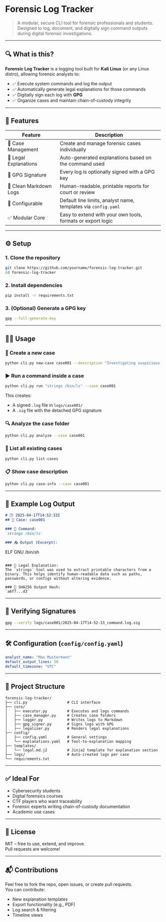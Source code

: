 # Forensic Log Tracker

> A modular, secure CLI tool for forensic professionals and students. Designed to log, document, and digitally sign command outputs during digital forensic investigations.

---

## 🔍 What is this?

**Forensic Log Tracker** is a logging tool built for **Kali Linux** (or any Linux distro), allowing forensic analysts to:
- ✅ Execute system commands and log the output
- ✅ Automatically generate legal explanations for those commands
- ✅ Digitally sign each log with **GPG**
- ✅ Organize cases and maintain chain-of-custody integrity

---

## 🚀 Features

| Feature                        | Description                                                  |
|-------------------------------|--------------------------------------------------------------|
| 🧪 Case Management            | Create and manage forensic cases individually                |
| 🧾 Legal Explanations         | Auto-generated explanations based on the command used        |
| 🔐 GPG Signature              | Every log is optionally signed with a GPG key                |
| 📄 Clean Markdown Logs       | Human-readable, printable reports for court or review        |
| 🧠 Configurable               | Default line limits, analyst name, templates via `config.yaml` |
| ✅ Modular Core              | Easy to extend with your own tools, formats or export logic |

---

## ⚙️ Setup

### 1. Clone the repository

```bash
git clone https://github.com/yourname/forensic-log-tracker.git
cd forensic-log-tracker
```

### 2. Install dependencies

```bash
pip install -r requirements.txt
```

### 3. (Optional) Generate a GPG key

```bash
gpg --full-generate-key
```

---

## 🧑‍💻 Usage

### 📁 Create a new case

```bash
python cli.py new-case case001 --description "Investigating suspicious USB stick"
```

### ▶️ Run a command inside a case

```bash
python cli.py run "strings /bin/ls" --case case001
```

This creates:
- A signed `.log` file in `logs/case001/`
- A `.sig` file with the detached GPG signature

### 🔍 Analyze the case folder

```bash
python cli.py analyze --case case001
```

### 📂 List all existing cases

```bash
python cli.py list-cases
```

### 📋 Show case description

```bash
python cli.py case-info --case case001
```

---

## 🧾 Example Log Output

```markdown
# 🕒 2025-04-17T14:52:33Z
## 🧪 Case: case001

### 🧩 Command:
`strings /bin/ls`

### 📤 Output (Excerpt):
```
ELF
GNU
/bin/sh
```

### 🧾 Legal Explanation:
The `strings` tool was used to extract printable characters from a binary. This helps identify human-readable data such as paths, passwords, or configs without altering evidence.

### 🔐 SHA256 Output Hash:
`a6f7...d3`
```

---

## 🔐 Verifying Signatures

```bash
gpg --verify logs/case001/2025-04-17T14-52-33_command.log.sig
```

---

## 🛠 Configuration (`config/config.yaml`)

```yaml
analyst_name: "Max Mustermann"
default_output_lines: 20
default_timezone: "UTC"
```

---

## 📁 Project Structure

```
forensic-log-tracker/
├── cli.py                  # CLI interface
├── core/
│   ├── executor.py         # Executes and logs commands
│   ├── case_manager.py     # Creates case folders
│   ├── logger.py           # Writes logs to Markdown
│   ├── gpg_signer.py       # Signs logs with GPG
│   ├── legalizer.py        # Renders legal explanations
├── config/
│   ├── config.yaml         # General settings
│   └── explanations.yaml   # Tool-to-explanation mapping
├── templates/
│   └── legal.md.j2         # Jinja2 template for explanation section
├── logs/                   # Auto-created logs per case
└── requirements.txt
```

---

## ✅ Ideal For

- Cybersecurity students
- Digital forensics courses
- CTF players who want traceability
- Forensic experts writing chain-of-custody documentation
- Academic use cases

---

## 📄 License

MIT – free to use, extend, and improve.  
Pull requests are welcome!

---

## 📬 Contributions

Feel free to fork the repo, open issues, or create pull requests.  
You can contribute:
- New explanation templates
- Export functionality (e.g., PDF)
- Log search & filtering
- Timeline views

